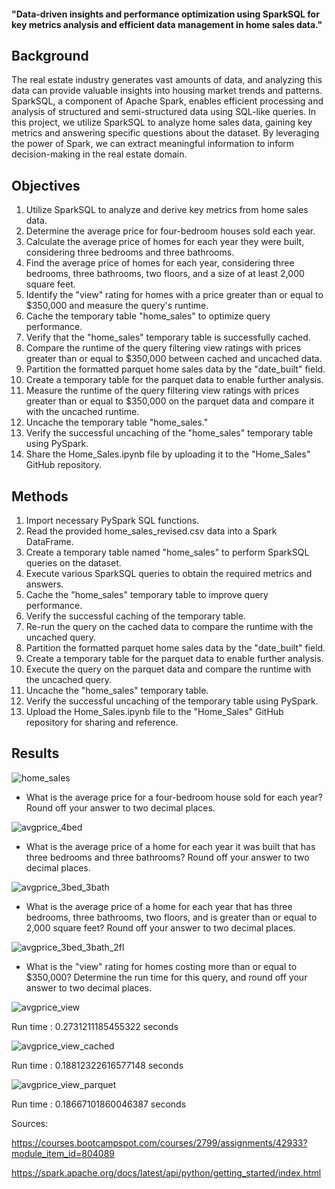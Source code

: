 #### "Data-driven insights and performance optimization using SparkSQL for key metrics analysis and efficient data management in home sales data."

## Background

The real estate industry generates vast amounts of data, and analyzing this data can provide valuable insights into housing market trends and patterns. SparkSQL, a component of Apache Spark, enables efficient processing and analysis of structured and semi-structured data using SQL-like queries. In this project, we utilize SparkSQL to analyze home sales data, gaining key metrics and answering specific questions about the dataset. By leveraging the power of Spark, we can extract meaningful information to inform decision-making in the real estate domain.

## Objectives

1. Utilize SparkSQL to analyze and derive key metrics from home sales data.
2. Determine the average price for four-bedroom houses sold each year.
3. Calculate the average price of homes for each year they were built, considering three bedrooms and three bathrooms.
4. Find the average price of homes for each year, considering three bedrooms, three bathrooms, two floors, and a size of at least 2,000 square feet.
5. Identify the "view" rating for homes with a price greater than or equal to $350,000 and measure the query's runtime.
6. Cache the temporary table "home_sales" to optimize query performance.
7. Verify that the "home_sales" temporary table is successfully cached.
8. Compare the runtime of the query filtering view ratings with prices greater than or equal to $350,000 between cached and uncached data.
9. Partition the formatted parquet home sales data by the "date_built" field.
10. Create a temporary table for the parquet data to enable further analysis.
11. Measure the runtime of the query filtering view ratings with prices greater than or equal to $350,000 on the parquet data and compare it with the uncached runtime.
12. Uncache the temporary table "home_sales."
13. Verify the successful uncaching of the "home_sales" temporary table using PySpark.
14. Share the Home_Sales.ipynb file by uploading it to the "Home_Sales" GitHub repository.

## Methods
1. Import necessary PySpark SQL functions.
2. Read the provided home_sales_revised.csv data into a Spark DataFrame.
3. Create a temporary table named "home_sales" to perform SparkSQL queries on the dataset.
4. Execute various SparkSQL queries to obtain the required metrics and answers.
5. Cache the "home_sales" temporary table to improve query performance.
6. Verify the successful caching of the temporary table.
7. Re-run the query on the cached data to compare the runtime with the uncached query.
8. Partition the formatted parquet home sales data by the "date_built" field.
9. Create a temporary table for the parquet data to enable further analysis.
10. Execute the query on the parquet data and compare the runtime with the uncached query.
11. Uncache the "home_sales" temporary table.
12. Verify the successful uncaching of the temporary table using PySpark.
13. Upload the Home_Sales.ipynb file to the "Home_Sales" GitHub repository for sharing and reference.

## Results

![home_sales](https://user-images.githubusercontent.com/114210481/231291277-20f52e84-fca7-4dcc-8f62-36f3342c4b91.jpg)

- What is the average price for a four-bedroom house sold for each year? Round off your answer to two decimal places.

![avgprice_4bed](https://user-images.githubusercontent.com/114210481/231291327-16fe8377-bde4-424b-b7ad-5cf6bb19f644.jpg)

- What is the average price of a home for each year it was built that has three bedrooms and three bathrooms? Round off your answer to two decimal places.

![avgprice_3bed_3bath](https://user-images.githubusercontent.com/114210481/231291355-a1a3cecc-f080-41a3-8454-4bfa13badd25.jpg)

- What is the average price of a home for each year that has three bedrooms, three bathrooms, two floors, and is greater than or equal to 2,000 square feet? Round off your answer to two decimal places.

![avgprice_3bed_3bath_2fl](https://user-images.githubusercontent.com/114210481/231291406-136d2eec-5aee-49a5-8b05-f049ab055bcf.jpg)

- What is the "view" rating for homes costing more than or equal to $350,000? Determine the run time for this query, and round off your answer to two decimal places.

![avgprice_view](https://user-images.githubusercontent.com/114210481/231291446-e4eb42c7-c68a-48de-ab71-7fb75bc6dd83.jpg)

Run time : 0.2731211185455322 seconds

![avgprice_view_cached](https://user-images.githubusercontent.com/114210481/231291474-d151ea7d-d575-4202-943e-2bc7c0bd46a8.jpg)

Run time : 0.18812322616577148 seconds

![avgprice_view_parquet](https://user-images.githubusercontent.com/114210481/231291504-77bc936c-b78d-4108-bb03-c63635b32ddd.jpg)

Run time : 0.18667101860046387 seconds



Sources:

https://courses.bootcampspot.com/courses/2799/assignments/42933?module_item_id=804089

https://spark.apache.org/docs/latest/api/python/getting_started/index.html
